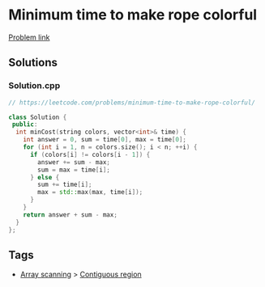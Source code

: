 # Minimum time to make rope colorful

[Problem link](https://leetcode.com/problems/minimum-time-to-make-rope-colorful/)

## Solutions


### Solution.cpp
```cpp
// https://leetcode.com/problems/minimum-time-to-make-rope-colorful/

class Solution {
 public:
  int minCost(string colors, vector<int>& time) {
    int answer = 0, sum = time[0], max = time[0];
    for (int i = 1, n = colors.size(); i < n; ++i) {
      if (colors[i] != colors[i - 1]) {
        answer += sum - max;
        sum = max = time[i];
      } else {
        sum += time[i];
        max = std::max(max, time[i]);
      }
    }
    return answer + sum - max;
  }
};
```
## Tags

* [Array scanning](/README.md#Array_scanning) > [Contiguous region](/README.md#Array_scanning-Contiguous_region)
